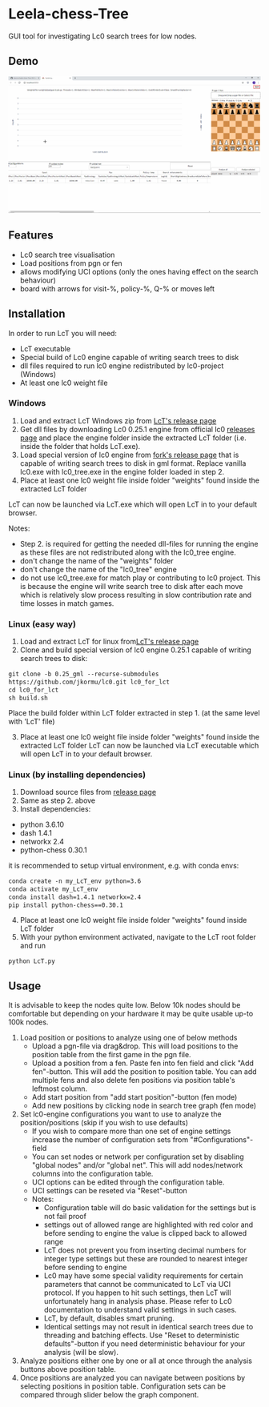 # Leela-chess-Tree
GUI tool for investigating Lc0 search trees for low nodes.

## Demo
![](images/LcT_demo.gif)

## Features
* Lc0 search tree visualisation
* Load positions from pgn or fen
* allows modifying UCI options (only the ones having effect on the search behaviour)
* board with arrows for visit-%, policy-%, Q-% or moves left

## Installation
In order to run LcT you will need:
* LcT executable
* Special build of Lc0 engine capable of writing search trees to disk
* dll files required to run lc0 engine redistributed by lc0-project (Windows)
* At least one lc0 weight file

### Windows
1. Load and extract LcT Windows zip from [LcT's release page](https://github.com/jkormu/Leela-chess-Tree/releases)
2. Get dll files by downloading Lc0 0.25.1 engine from official lc0 [releases page](https://github.com/LeelaChessZero/lc0/releases) and place the engine folder inside the extracted LcT folder (i.e. inside the folder that holds LcT.exe).
3. Load special version of lc0 engine from [fork's release page](https://github.com/jkormu/lc0/releases) that is capable of writing search trees to disk in gml format. Replace vanilla lc0.exe with lc0_tree.exe in the engine folder loaded in step 2.
4. Place at least one lc0 weight file inside folder "weights" found inside the extracted LcT folder

LcT can now be launched via LcT.exe which will open LcT in to your default browser.

Notes:
* Step 2. is required for getting the needed dll-files for running the engine as these files are not redistributed along with the lc0_tree engine.
* don't change the name of the "weights" folder
* don't change the name of the "lc0_tree" engine
* do not use lc0_tree.exe for match play or contributing to lc0 project. 
This is because the engine will write search tree to disk after each move which is relatively slow process resulting in slow contribution rate and time losses in match games.

### Linux (easy way)
1. Load and extract LcT for linux from[LcT's release page](https://github.com/jkormu/Leela-chess-Tree/releases) 
2. Clone and build special version of lc0 engine 0.25.1 capable of writing search trees to disk:
 ```
git clone -b 0.25_gml --recurse-submodules https://github.com/jkormu/lc0.git lc0_for_lct
cd lc0_for_lct
sh build.sh
```
Place the build folder within LcT folder extracted in step 1. (at the same level with 'LcT' file)

3. Place at least one lc0 weight file inside folder "weights" found inside the extracted LcT folder
LcT can now be launched via LcT executable which will open LcT in to your default browser.

### Linux (by installing dependencies)
1. Download source files from [release page](https://github.com/jkormu/Leela-chess-Tree/releases) 
2. Same as step 2. above
3. Install dependencies:
- python                    3.6.10
- dash                      1.4.1
- networkx                  2.4
- python-chess              0.30.1

it is recommended to setup virtual environment, e.g. with conda envs:
 ```
conda create -n my_LcT_env python=3.6
conda activate my_LcT_env
conda install dash=1.4.1 networkx=2.4
pip install python-chess==0.30.1
```
4. Place at least one lc0 weight file inside folder "weights" found inside LcT folder
5. With your python environment activated, navigate to the LcT root folder and run 
 ```
python LcT.py
 ```

## Usage
It is advisable to keep the nodes quite low. Below 10k nodes should be comfortable but depending on your hardware it may be quite usable up-to 100k nodes. 

1. Load position or positions to analyze using one of below methods
    * Upload a pgn-file via drag&drop. This will load positions to the position table from the first game in the pgn file.
    * Upload a position from a fen. Paste fen into fen field and click "Add fen"-button. This will add the position to position table. 
    You can add multiple fens and also delete fen positions via position table's leftmost column.
    * Add start position from "add start position"-button (fen mode)
    * Add new positions by clicking node in search tree graph (fen mode)
2. Set lc0-engine configurations you want to use to analyze the position/positions (skip if you wish to use defaults)
    * If you wish to compare more than one set of engine settings increase the number of configuration sets from "#Configurations"-field
    * You can set nodes or network per configuration set by disabling "global nodes" and/or "global net". This will add nodes/network columns into the configuration table.
    * UCI options can be edited through the configuration table.
    * UCI settings can be reseted via "Reset"-button 
    * Notes:
        * Configuration table will do basic validation for the settings but is not fail proof
        * settings out of allowed range are highlighted with red color and before sending to engine the value is clipped back to allowed range
        * LcT does not prevent you from inserting decimal numbers for integer type settings but these are rounded to nearest integer before sending to engine
        * Lc0 may have some special validity requirements for certain parameters that cannot be communicated to LcT via UCI protocol. If you happen to hit such 
        settings, then LcT will unfortunately hang in analysis phase. Please refer to Lc0 documentation to understand valid settings in such cases.
        * LcT, by default, disables smart pruning.
        * Identical settings may not result in identical search trees due to threading and batching effects. Use "Reset to deterministic defaults"-button if you need deterministic behaviour for your analysis (will be slow).
3. Analyze positions either one by one or all at once through the analysis buttons above position table.
4. Once positions are analyzed you can navigate between positions by selecting positions in position table. Configuration sets can be compared through slider below the graph component.
    
